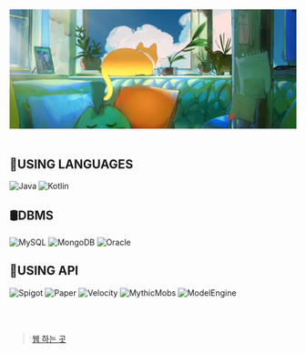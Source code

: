 
<img src="spzh.png">
<br><br>


## 📜USING LANGUAGES

![Java](https://img.shields.io/badge/JAVA-%23ED8B00.svg?style=flat&logo=java&logoColor=white)
![Kotlin](https://img.shields.io/badge/kotlin-%230095D5.svg?style=flat&logo=kotlin&logoColor=white)

## 🛢️DBMS

![MySQL](https://img.shields.io/badge/MySQL-%2300000f.svg?style=flat&logo=mysql&logoColor=white)
![MongoDB](https://img.shields.io/badge/MongoDB-%234ea94b.svg?style=flat&logo=mongodb&logoColor=white)
![Oracle](https://img.shields.io/badge/Oracle-F80000?style=flat&logo=oracle&logoColor=white)

 ## 🧩USING API

![Spigot](https://img.shields.io/badge/Spigot-%23ee8813.svg?style=flat&logoColor=orange)
![Paper](https://img.shields.io/badge/Paper-%23000000.svg?style=flat&logo=paper&logoColor=white)
![Velocity](https://img.shields.io/badge/Velocity-%23000000.svg?style=flat&logoColor=white)
![MythicMobs](https://img.shields.io/badge/MythicMobs-%23ff7600.svg?style=flat&logoColor=white)
![ModelEngine](https://img.shields.io/badge/ModelEngine-%ff760000.svg?style=flat&logoColor=white)

<br><br>

> [웹 하는 곳](https://github.com/dev-zinc)
